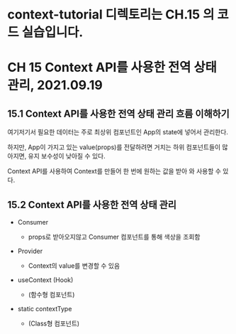 # context-tutorial 디렉토리는 CH.15 의 코드 실습입니다.

# CH 15 Context API를 사용한 전역 상태 관리, 2021.09.19

## 15.1 Context API를 사용한 전역 상태 관리 흐름 이해하기

여기저기서 필요한 데이터는 주로 최상위 컴포넌트인 App의 state에 넣어서 관리한다.

하지만, App이 가지고 있는 value(props)를 전달하려면 거치는 하위 컴포넌트들이 많아지면, 유지 보수성이 낮아질 수 있다.

Context API를 사용하여 Context를 만들어 한 번에 원하는 값을 받아 와 사용할 수 있다.

## 15.2 Context API를 사용한 전역 상태 관리

- Consumer

  - props로 받아오지않고 Consumer 컴포넌트를 통해 색상을 조회함

- Provider

  - Context의 value를 변경할 수 있음

- useContext (Hook)

  - (함수형 컴포넌트)

- static contextType

  - (Class형 컴포넌트)
